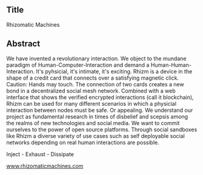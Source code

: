 ## Title

Rhizomatic Machines

## Abstract

We have invented a revolutionary interaction. We object to the mundane paradigm of Human-Computer-Interaction and demand a Human-Human-Interaction. It's pyhsicial, it's intimate, it's exciting. Rhizm is a device in the shape of a credit card that connects over a satisfying magnetic click. Caution: Hands may touch. The connection of two cards creates a new bond in a decentralized social mesh network. Combined with a web interface that shows the verified encrypted interactions (call it blockchain), Rhizm can be used for many different scenarios in which a physicial interaction between nodes must be safe. Or appealing. We understand our project as fundamental research in times of disbelief and scepsis among the realms of new technologies and social media. We want to commit ourselves to the power of open source platforms. Through social sandboxes like Rhizm a diverse variety of use cases such as self deployable social networks depending on real human interactions are possible.

Inject - Exhaust - Dissipate

www.rhizomaticmachines.com
